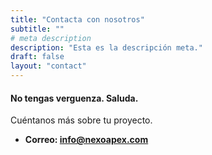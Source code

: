 ```yaml
---
title: "Contacta con nosotros"
subtitle: ""
# meta description
description: "Esta es la descripción meta."
draft: false
layout: "contact"
---
```



#### No tengas verguenza. Saluda.
Cuéntanos más sobre tu proyecto.

* **Correo: info@nexoapex.com**